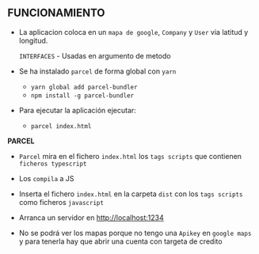 ## FUNCIONAMIENTO

- La aplicacion coloca en un `mapa de google`, `Company` y `User`
  via latitud y longitud.

  `INTERFACES` - Usadas en argumento de metodo

- Se ha instalado `parcel` de forma global con `yarn`

  - `yarn global add parcel-bundler`
  - `npm install -g parcel-bundler`

- Para ejecutar la aplicación ejecutar:

  - `parcel index.html`

**PARCEL**

- `Parcel` mira en el fichero `index.html` los `tags scripts`
  que contienen `ficheros typescript`
- Los `compila` a JS
- Inserta el fichero `index.html` en la carpeta `dist` con los
  `tags scripts` como ficheros `javascript`

- Arranca un servidor en [http://localhost:1234](http://localhost:1234)

- No se podrá ver los mapas porque no tengo una `Apikey` en
  `google maps` y para tenerla hay que abrir una cuenta con
  targeta de credito
